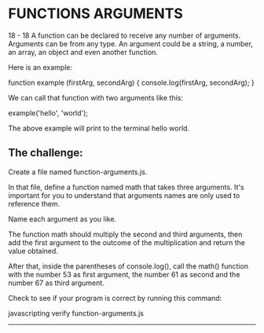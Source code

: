 # FUNCTIONS ARGUMENTS
18 - 18
A function can be declared to receive any number of arguments. Arguments can be from any type. An argument could be a string, a number, an array, an object and even another function.

Here is an example:

function example (firstArg, secondArg) {
  console.log(firstArg, secondArg);
}

We can call that function with two arguments like this:

example('hello', 'world');

The above example will print to the terminal hello world.

## The challenge:

Create a file named function-arguments.js.

In that file, define a function named math that takes three arguments. It's important for you to understand that arguments names are only used to reference them.

Name each argument as you like.

The function math should multiply the second and third arguments, then add the first argument to the outcome of the multiplication and return the value obtained.

After that, inside the parentheses of console.log(), call the math() function with the number 53 as first argument, the number 61 as second and the number 67 as third argument.

Check to see if your program is correct by running this command:

javascripting verify function-arguments.js

-------------------
